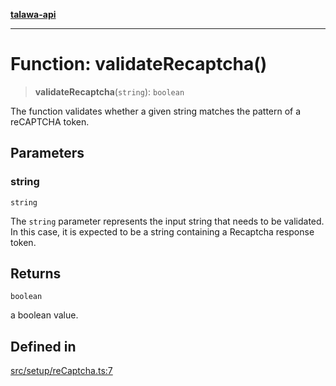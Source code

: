[**talawa-api**](../../../README.md)

***

# Function: validateRecaptcha()

> **validateRecaptcha**(`string`): `boolean`

The function validates whether a given string matches the pattern of a reCAPTCHA token.

## Parameters

### string

`string`

The `string` parameter represents the input string that needs to be
validated. In this case, it is expected to be a string containing a Recaptcha response token.

## Returns

`boolean`

a boolean value.

## Defined in

[src/setup/reCaptcha.ts:7](https://github.com/Suyash878/talawa-api/blob/095e6964ce2a06c1c30d1acf81b6162203f1db91/src/setup/reCaptcha.ts#L7)
